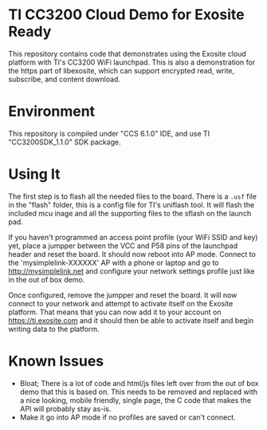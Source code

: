 # TI CC3200 Cloud Demo for Exosite Ready

This repository contains code that demonstrates using the Exosite cloud platform
with TI's CC3200 WiFi launchpad.
This is also a demonstration for the https part of libexosite, which can support encrypted read, write, subscribe, and content download.

# Environment

This repository is compiled under "CCS 6.1.0" IDE, and use TI "CC3200SDK_1.1.0" SDK package.

# Using It

The first step is to flash all the needed files to the board. There is a `.usf`
file in the "flash" folder, this is a config file for TI's uniflash tool. It
will flash the included mcu inage and all the supporting files to the sflash
on the launch pad.

If you haven't programmed an access point profile (your WiFi SSID and key) yet,
place a jumpper between the VCC and P58 pins of the launchpad header and reset
the board. It should now reboot into AP mode. Connect to the
'mysimplelink-XXXXXX' AP with a phone or laptop and go to
http://mysimplelink.net and configure your network settings profile just like
in the out of box demo.

Once configured, remove the jumpper and reset the board. It will now connect to
your network and attempt to activate itself on the Exosite platform. That means
that you can now add it to your account on https://ti.exosite.com and it should
then be able to activate itself and begin writing data to the platform.

# Known Issues

* Bloat; There is a lot of code and html/js files left over from the out of box
  demo that this is based on. This needs to be removed and replaced with a nice
  looking, mobile friendly, single page, the C code that makes the API will
  probably stay as-is.
* Make it go into AP mode if no profiles are saved or can't connect.
